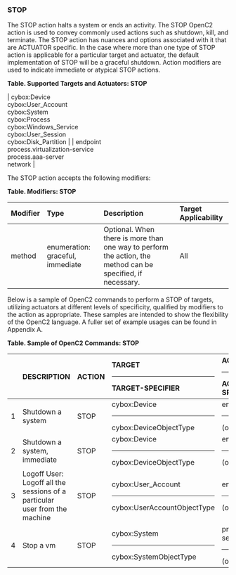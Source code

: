 ### STOP
The STOP action halts a system or ends an activity.
The STOP OpenC2 action is used to convey commonly used actions such as shutdown, kill, and terminate. The STOP action has nuances and options associated with it that are ACTUATOR specific.  In the case where more than one type of STOP action is applicable for a particular target and actuator, the default implementation of STOP will be a graceful shutdown. Action modifiers are used to indicate immediate or atypical STOP actions.

**Table. Supported Targets and Actuators: STOP**

| cybox:Device<br>cybox:User_Account<br>cybox:System<br>cybox:Process<br>cybox:Windows_Service<br>cybox:User_Session<br>cybox:Disk_Partition |  | endpoint<br>process.virtualization-service<br>process.aaa-server<br>network | 

The STOP action accepts the following modifiers:

**Table. Modifiers: STOP**

| Modifier | Type | Description | Target Applicability | 
| :--- | :--- | :--- | :--- | 
| method | enumeration: graceful, immediate | Optional.  When there is more than one way to perform the action, the method can be specified, if necessary. | All | 

Below is a sample of OpenC2 commands to perform a STOP of targets, utilizing actuators at different levels of specificity, qualified by modifiers to the action as appropriate. These samples are intended to show the flexibility of the OpenC2 language. A fuller set of example usages can be found in Appendix A.

**Table. Sample of OpenC2 Commands: STOP**

|  | DESCRIPTION | ACTION | TARGET<hr>TARGET-SPECIFIER | ACTUATOR<hr>ACTUATOR-SPECIFIER | MODIFIER | 
| :--- | :--- | :--- | :--- | :--- | :--- | 
| 1 | Shutdown a system | STOP | cybox:Device<hr>cybox:DeviceObjectType | endpoint<hr>(optional) | [method = graceful] | 
| 2 | Shutdown a system, immediate | STOP | cybox:Device<hr>cybox:DeviceObjectType | endpoint<hr>(optional) | method = immediate | 
| 3 | Logoff User:  Logoff all the sessions of a particular user from the machine | STOP | cybox:User_Account<hr>cybox:UserAccountObjectType | endpoint<hr>(optional) | [method = graceful] | 
| 4 | Stop a vm | STOP | cybox:System<hr>cybox:SystemObjectType | process.virtualization-service<hr>(optional) | [method = graceful] | 
